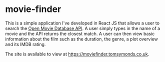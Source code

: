 # movie-finder
This is a simple application I've developed in React JS that allows a user to search the [Open Movie Database API](http://www.omdbapi.com/). A user simply types in the name of a movie and the API returns the closest match. A user can then view basic information about the film such as the duration, the genre, a plot overview and its IMDB rating.

The site is available to view at https://moviefinder.tomsymonds.co.uk.
